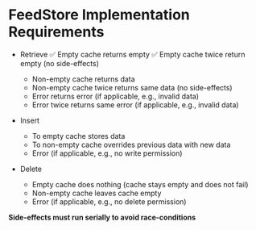 
# FeedStore Implementation Requirements

- Retrieve
	✅ Empty cache returns empty
	✅ Empty cache twice return empty (no side-effects)
	- Non-empty cache returns data
	- Non-empty cache twice returns same data (no side-effects)
	- Error returns error (if applicable, e.g., invalid data)
	- Error twice returns same error (if applicable, e.g., invalid data)
	
- Insert
	- To empty cache stores data
	- To non-empty cache overrides previous data with new data
	- Error (if applicable, e.g., no write permission)
	
- Delete
	- Empty cache does nothing (cache stays empty and does not fail)
	- Non-empty cache leaves cache empty
	- Error (if applicable, e.g., no delete permission)

**Side-effects must run serially to avoid race-conditions**
